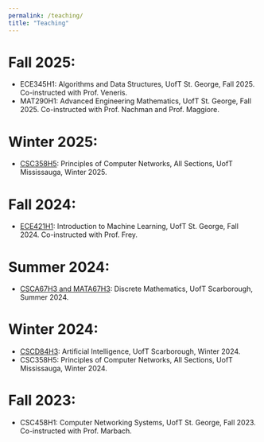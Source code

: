 ```yaml
---
permalink: /teaching/
title: "Teaching"
---
```


Fall 2025:
======
  - ECE345H1: Algorithms and Data Structures, UofT St. George, Fall 2025. Co-instructed with Prof. Veneris.
  - MAT290H1: Advanced Engineering Mathematics, UofT St. George, Fall 2025. Co-instructed with Prof. Nachman and Prof. Maggiore.

Winter 2025:
=====
  - [CSC358H5](https://utm-csc358.github.io/spring2025/): Principles of Computer Networks, All Sections, UofT Mississauga, Winter 2025.

Fall 2024:
=====
  - [ECE421H1](https://utsg-ece421.github.io/fall2024/): Introduction to Machine Learning, UofT St. George, Fall 2024. Co-instructed with Prof. Frey.

Summer 2024:
=====
  - [CSCA67H3 and MATA67H3](https://utsc-csca67.github.io/summer2024/): Discrete Mathematics, UofT Scarborough, Summer 2024.

Winter 2024:
=====
  - [CSCD84H3](https://utsc-cscd84.github.io/spring2024/): Artificial Intelligence, UofT Scarborough, Winter 2024.
  - CSC358H5: Principles of Computer Networks, All Sections, UofT Mississauga, Winter 2024.

Fall 2023:
=====
  - CSC458H1: Computer Networking Systems, UofT St. George, Fall 2023. Co-instructed with Prof. Marbach.
